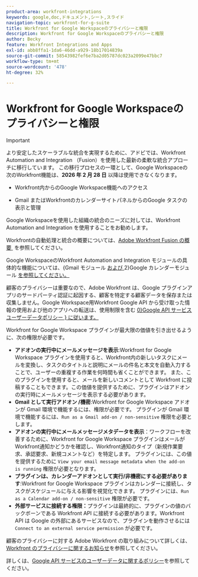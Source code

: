 ```yaml
---
product-area: workfront-integrations
keywords: google,doc,ドキュメント,シート,スライド
navigation-topic: workfront-for-g-suite
title: Workfront for Google Workspaceのプライバシーと権限
description: Workfront for Google Workspaceのプライバシーと権限
author: Becky
feature: Workfront Integrations and Apps
exl-id: abb8ffa1-1da6-46dd-a929-18b17014839a
source-git-commit: 58543982fef6e7ba2d05787dc023a2099e47bbc7
workflow-type: tm+mt
source-wordcount: '478'
ht-degree: 32%

---
```


# Workfront for Google Workspaceのプライバシーと権限

>[!IMPORTANT]
>
>より安定したスケーラブルな統合を実現するために、アドビでは、Workfront Automation and Integration （Fusion）を使用した最新の柔軟な統合アプローチに移行しています。 この移行プロセスの一環として、Google Workspaceの次のWorkfront機能は、**2026 年 2 月 28 日** 以降は使用できなくなります。
>
>* Workfront内からのGoogle Workspace機能へのアクセス
>
>* Gmail またはWorkfrontのカレンダーサイトパネルからのGoogle タスクの表示と管理
>
>Google Workspaceを使用した組織の統合のニーズに対しては、Workfront Automation and Integration を使用することをお勧めします。
>
>Workfrontの自動処理と統合の概要については、[Adobe Workfront Fusion の概要 &#x200B;](https://experienceleague.adobe.com/ja/docs/workfront-fusion/using/get-started-with-fusion/understand-workfront-fusion/workfront-fusion-overview) を参照してください。
>
>Google WorkspaceのWorkfront Automation and Integration モジュールの具体的な機能については、{Gmail モジュール [&#x200B; および &#x200B;](https://experienceleague.adobe.com/ja/docs/workfront-fusion/using/references/apps-and-their-modules/third-party-app-connectors/gmail-modules)2}Google カレンダーモジュール [&#x200B; を参照してください。](https://experienceleague.adobe.com/ja/docs/workfront-fusion/using/references/apps-and-their-modules/third-party-app-connectors/google-calendar-modules)

顧客のプライバシーは重要なので、Adobe Workfront は、Google プラグインアプリのサードパーティ認証に起因する、顧客を特定する顧客データを保存または収集しません。Google Workspace用Workfront Google API から受け取った情報の使用および他のアプリへの転送は、使用制限を含む [0&rbrace;Google API サービスユーザーデータポリシー &rbrace; に従います。](https://developers.google.com/terms/api-services-user-data-policy)

Workfront for Google Workspace プラグインが最大限の価値を引き出せるように、次の権限が必要です。

* **アドオンの実行中にメールメッセージを表示**:Workfront for Google Workspace プラグインを使用すると、Workfront内の新しいタスクにメールを変換し、タスクのタイトルと説明にメールの件名と本文を自動入力することで、ユーザーの重複する作業を何時間も省くことができます。 また、このプラグインを使用すると、メールを新しいコメントとして Workfront に投稿することもできます。この価値を提供するために、プラグインはアドオンの実行時にメールメッセージを表示する必要があります。
* **Gmail として実行アドオン /機密**:Workfront for Google Workspace アドオンが Gmail 環境で機能するには、権限が必要です。 プラグインが Gmail 環境で機能するには、`Run as a Gmail add-on / non-sensitive` 権限を必要とします。
* **アドオンの実行中にメールメッセージメタデータを表示**：ワークフローを改善するために、Workfront for Google Workspace プラグインはメールがWorkfront通知かどうかを確認し、Workfront通知のタイプ（新規作業要求、承認要求、新規コメントなど）を特定します。 プラグインには、この値を提供するために `View your email message metadata when the add-on is running` 権限が必要となります。
* **プラグインは、カレンダーアドオンとして実行/非機密にする必要があります**:Workfront for Google Workspace プラグインはカレンダーに接続し、タスクがスケジュールに与える影響を視覚化できます。 プラグインには、`Run as a Calendar add-on / non-sensitive` 権限が必要です。
* **外部サービスに接続する権限：**&#x200B;プラグインは最終的に、プラグインの値のバックボーンである Workfront API に接続する必要があります。Workfront API は Google の外部にあるサービスなので、プラグインを動作させるには `Connect to an external service permission` が必要です。

顧客のプライバシーに対する Adobe Workfront の取り組みについて詳しくは、[Workfront のプライバシーに関するお知らせ](https://www.adobe.com/content/dam/cc/en/legal/terms/enterprise/pdfs/Privacy-Notice-and-Privacy-Shield-Statement-Adobe-Workfront.pdf)を参照してください。

詳しくは、[Google API サービスのユーザーデータに関するポリシー](https://developers.google.com/terms/api-services-user-data-policy)を参照してください。

